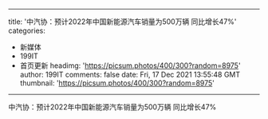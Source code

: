 
---
title: '中汽协：预计2022年中国新能源汽车销量为500万辆 同比增长47%'
categories: 
 - 新媒体
 - 199IT
 - 首页更新
headimg: 'https://picsum.photos/400/300?random=8975'
author: 199IT
comments: false
date: Fri, 17 Dec 2021 13:55:48 GMT
thumbnail: 'https://picsum.photos/400/300?random=8975'
---

<div>   
中汽协：预计2022年中国新能源汽车销量为500万辆 同比增长47%  
</div>
            